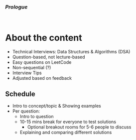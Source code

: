 ### _Prologue_

<br/>

# About the content

- Technical Interviews: Data Structures & Algorithms (DSA)
- Question-based, not lecture-based
- Easy questions on LeetCode
- Non-sequential (?)
- Interview Tips
- Adjusted based on feedback
  <br/>

## Schedule

- Intro to concept/topic & Showing examples
- Per question:
  - Intro to question
  - 10-15 mins break for everyone to test solutions
    - Optional breakout rooms for 5-6 people to discuss
  - Explaining and comparing different solutions

